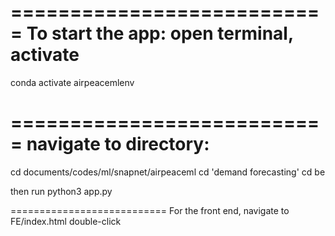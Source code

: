 ===========================
To start the app:
open terminal, activate
===========================

conda activate airpeacemlenv

===========================
navigate to directory:
===========================

cd documents/codes/ml/snapnet/airpeaceml
cd 'demand forecasting'
cd be

then run python3 app.py

===========================
For the front end, navigate to FE/index.html
double-click